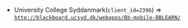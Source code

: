  - University College Syddanmark(`client_id=2396`) => [`http://blackboard.ucsyd.dk/webapps/Bb-mobile-BBLEARN/`](http://blackboard.ucsyd.dk/webapps/Bb-mobile-BBLEARN/)
